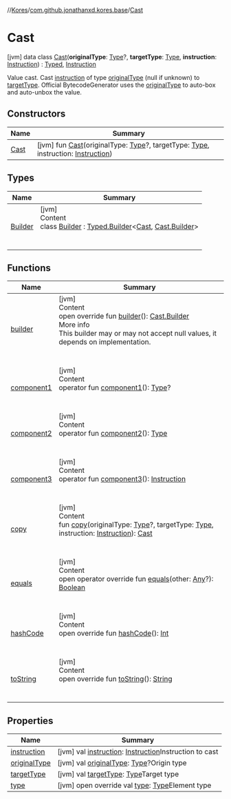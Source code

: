 //[Kores](../../index.md)/[com.github.jonathanxd.kores.base](../index.md)/[Cast](index.md)



# Cast  
 [jvm] data class [Cast](index.md)(**originalType**: [Type](https://docs.oracle.com/javase/8/docs/api/java/lang/reflect/Type.html)?, **targetType**: [Type](https://docs.oracle.com/javase/8/docs/api/java/lang/reflect/Type.html), **instruction**: [Instruction](../../com.github.jonathanxd.kores/-instruction/index.md)) : [Typed](../-typed/index.md), [Instruction](../../com.github.jonathanxd.kores/-instruction/index.md)

Value cast. Cast [instruction](instruction.md) of type [originalType](original-type.md) (null if unknown) to [targetType](target-type.md). Official BytecodeGenerator uses the [originalType](original-type.md) to auto-box and auto-unbox the value.

   


## Constructors  
  
|  Name|  Summary| 
|---|---|
| <a name="com.github.jonathanxd.kores.base/Cast/Cast/#java.lang.reflect.Type?#java.lang.reflect.Type#com.github.jonathanxd.kores.Instruction/PointingToDeclaration/"></a>[Cast](-cast.md)| <a name="com.github.jonathanxd.kores.base/Cast/Cast/#java.lang.reflect.Type?#java.lang.reflect.Type#com.github.jonathanxd.kores.Instruction/PointingToDeclaration/"></a> [jvm] fun [Cast](-cast.md)(originalType: [Type](https://docs.oracle.com/javase/8/docs/api/java/lang/reflect/Type.html)?, targetType: [Type](https://docs.oracle.com/javase/8/docs/api/java/lang/reflect/Type.html), instruction: [Instruction](../../com.github.jonathanxd.kores/-instruction/index.md))   <br>


## Types  
  
|  Name|  Summary| 
|---|---|
| <a name="com.github.jonathanxd.kores.base/Cast.Builder///PointingToDeclaration/"></a>[Builder](-builder/index.md)| <a name="com.github.jonathanxd.kores.base/Cast.Builder///PointingToDeclaration/"></a>[jvm]  <br>Content  <br>class [Builder](-builder/index.md) : [Typed.Builder](../-typed/-builder/index.md)<[Cast](index.md), [Cast.Builder](-builder/index.md)>   <br><br><br>


## Functions  
  
|  Name|  Summary| 
|---|---|
| <a name="com.github.jonathanxd.kores.base/Cast/builder/#/PointingToDeclaration/"></a>[builder](builder.md)| <a name="com.github.jonathanxd.kores.base/Cast/builder/#/PointingToDeclaration/"></a>[jvm]  <br>Content  <br>open override fun [builder](builder.md)(): [Cast.Builder](-builder/index.md)  <br>More info  <br>This builder may or may not accept null values, it depends on implementation.  <br><br><br>
| <a name="com.github.jonathanxd.kores.base/Cast/component1/#/PointingToDeclaration/"></a>[component1](component1.md)| <a name="com.github.jonathanxd.kores.base/Cast/component1/#/PointingToDeclaration/"></a>[jvm]  <br>Content  <br>operator fun [component1](component1.md)(): [Type](https://docs.oracle.com/javase/8/docs/api/java/lang/reflect/Type.html)?  <br><br><br>
| <a name="com.github.jonathanxd.kores.base/Cast/component2/#/PointingToDeclaration/"></a>[component2](component2.md)| <a name="com.github.jonathanxd.kores.base/Cast/component2/#/PointingToDeclaration/"></a>[jvm]  <br>Content  <br>operator fun [component2](component2.md)(): [Type](https://docs.oracle.com/javase/8/docs/api/java/lang/reflect/Type.html)  <br><br><br>
| <a name="com.github.jonathanxd.kores.base/Cast/component3/#/PointingToDeclaration/"></a>[component3](component3.md)| <a name="com.github.jonathanxd.kores.base/Cast/component3/#/PointingToDeclaration/"></a>[jvm]  <br>Content  <br>operator fun [component3](component3.md)(): [Instruction](../../com.github.jonathanxd.kores/-instruction/index.md)  <br><br><br>
| <a name="com.github.jonathanxd.kores.base/Cast/copy/#java.lang.reflect.Type?#java.lang.reflect.Type#com.github.jonathanxd.kores.Instruction/PointingToDeclaration/"></a>[copy](copy.md)| <a name="com.github.jonathanxd.kores.base/Cast/copy/#java.lang.reflect.Type?#java.lang.reflect.Type#com.github.jonathanxd.kores.Instruction/PointingToDeclaration/"></a>[jvm]  <br>Content  <br>fun [copy](copy.md)(originalType: [Type](https://docs.oracle.com/javase/8/docs/api/java/lang/reflect/Type.html)?, targetType: [Type](https://docs.oracle.com/javase/8/docs/api/java/lang/reflect/Type.html), instruction: [Instruction](../../com.github.jonathanxd.kores/-instruction/index.md)): [Cast](index.md)  <br><br><br>
| <a name="kotlin/Any/equals/#kotlin.Any?/PointingToDeclaration/"></a>[equals](../../com.github.jonathanxd.kores.util/-simple-resolver/index.md#%5Bkotlin%2FAny%2Fequals%2F%23kotlin.Any%3F%2FPointingToDeclaration%2F%5D%2FFunctions%2F-427383591)| <a name="kotlin/Any/equals/#kotlin.Any?/PointingToDeclaration/"></a>[jvm]  <br>Content  <br>open operator override fun [equals](../../com.github.jonathanxd.kores.util/-simple-resolver/index.md#%5Bkotlin%2FAny%2Fequals%2F%23kotlin.Any%3F%2FPointingToDeclaration%2F%5D%2FFunctions%2F-427383591)(other: [Any](https://kotlinlang.org/api/latest/jvm/stdlib/kotlin/-any/index.html)?): [Boolean](https://kotlinlang.org/api/latest/jvm/stdlib/kotlin/-boolean/index.html)  <br><br><br>
| <a name="kotlin/Any/hashCode/#/PointingToDeclaration/"></a>[hashCode](../../com.github.jonathanxd.kores.util/-simple-resolver/index.md#%5Bkotlin%2FAny%2FhashCode%2F%23%2FPointingToDeclaration%2F%5D%2FFunctions%2F-427383591)| <a name="kotlin/Any/hashCode/#/PointingToDeclaration/"></a>[jvm]  <br>Content  <br>open override fun [hashCode](../../com.github.jonathanxd.kores.util/-simple-resolver/index.md#%5Bkotlin%2FAny%2FhashCode%2F%23%2FPointingToDeclaration%2F%5D%2FFunctions%2F-427383591)(): [Int](https://kotlinlang.org/api/latest/jvm/stdlib/kotlin/-int/index.html)  <br><br><br>
| <a name="kotlin/Any/toString/#/PointingToDeclaration/"></a>[toString](../../com.github.jonathanxd.kores.util/-simple-resolver/index.md#%5Bkotlin%2FAny%2FtoString%2F%23%2FPointingToDeclaration%2F%5D%2FFunctions%2F-427383591)| <a name="kotlin/Any/toString/#/PointingToDeclaration/"></a>[jvm]  <br>Content  <br>open override fun [toString](../../com.github.jonathanxd.kores.util/-simple-resolver/index.md#%5Bkotlin%2FAny%2FtoString%2F%23%2FPointingToDeclaration%2F%5D%2FFunctions%2F-427383591)(): [String](https://kotlinlang.org/api/latest/jvm/stdlib/kotlin/-string/index.html)  <br><br><br>


## Properties  
  
|  Name|  Summary| 
|---|---|
| <a name="com.github.jonathanxd.kores.base/Cast/instruction/#/PointingToDeclaration/"></a>[instruction](instruction.md)| <a name="com.github.jonathanxd.kores.base/Cast/instruction/#/PointingToDeclaration/"></a> [jvm] val [instruction](instruction.md): [Instruction](../../com.github.jonathanxd.kores/-instruction/index.md)Instruction to cast   <br>
| <a name="com.github.jonathanxd.kores.base/Cast/originalType/#/PointingToDeclaration/"></a>[originalType](original-type.md)| <a name="com.github.jonathanxd.kores.base/Cast/originalType/#/PointingToDeclaration/"></a> [jvm] val [originalType](original-type.md): [Type](https://docs.oracle.com/javase/8/docs/api/java/lang/reflect/Type.html)?Origin type   <br>
| <a name="com.github.jonathanxd.kores.base/Cast/targetType/#/PointingToDeclaration/"></a>[targetType](target-type.md)| <a name="com.github.jonathanxd.kores.base/Cast/targetType/#/PointingToDeclaration/"></a> [jvm] val [targetType](target-type.md): [Type](https://docs.oracle.com/javase/8/docs/api/java/lang/reflect/Type.html)Target type   <br>
| <a name="com.github.jonathanxd.kores.base/Cast/type/#/PointingToDeclaration/"></a>[type](type.md)| <a name="com.github.jonathanxd.kores.base/Cast/type/#/PointingToDeclaration/"></a> [jvm] open override val [type](type.md): [Type](https://docs.oracle.com/javase/8/docs/api/java/lang/reflect/Type.html)Element type   <br>

